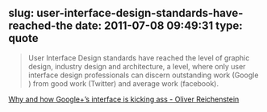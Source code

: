 slug: user-interface-design-standards-have-reached-the
date: 2011-07-08 09:49:31
type: quote
---

> User Interface Design standards have reached the level of graphic design, industry design and architecture, a level, where only user interface design professionals can discern outstanding work (Google ) from good work (Twitter) and average work (facebook).

[Why and how Google+’s interface is kicking ass - Oliver Reichenstein](https://plus.google.com/u/1/115711522874757126523/posts/6EbG2uwnE3c)
